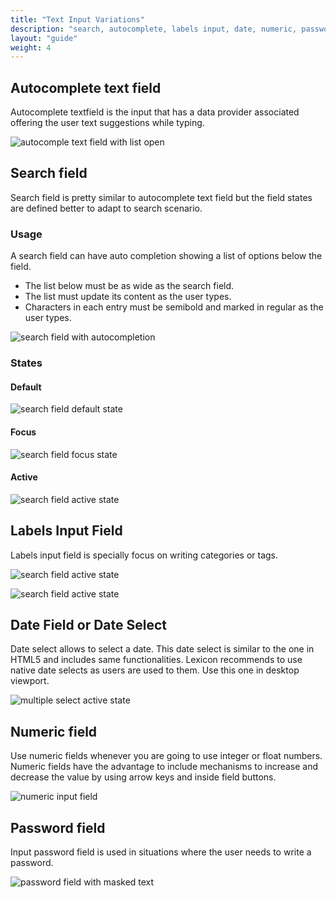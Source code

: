 ```yaml
---
title: "Text Input Variations"
description: "search, autocomplete, labels input, date, numeric, password"
layout: "guide"
weight: 4
---
```


## Autocomplete text field

Autocomplete textfield is the input that has a data provider associated offering the user text suggestions while typing.

![autocomple text field with list open](../../../images/AutocompleteTexfield.png)

## Search field

Search field is pretty similar to autocomplete text field but the field states are defined better to adapt to search scenario.

### Usage
A search field can have auto completion showing a list of options below the field.
* The list below must be as wide as the search field.
* The list must update its content as the user types.
* Characters in each entry must be semibold and marked in regular as the user types.

![search field with autocompletion](../../../images/SearchAutocomplete.png)

### States

#### Default

![search field default state](../../../images/InputSearch.png)

#### Focus

![search field focus state](../../../images/InputSearch+Focus.png)

#### Active

![search field active state](../../../images/InputSearch+Active.png)

## Labels Input Field

Labels input field is specially focus on writing categories or tags.

![search field active state](../../../images/LabelInputField.png)

![search field active state](../../../images/LabelInputFieldMultipleLines.png)


## Date Field or Date Select

Date select allows to select a date. This date select is similar to the one in HTML5 and includes same functionalities. Lexicon recommends to use native date selects as users are used to them. Use this one in desktop viewport.

![multiple select active state](../../../images/DatePickerOpen.png)

## Numeric field 

Use numeric fields whenever you are going to use integer or float numbers. Numeric fields have the advantage to include mechanisms to increase and decrease the value by using arrow keys and inside field buttons.

![numeric input field](../../../images/InputNumeric.png)


## Password field

Input password field is used in situations where the user needs to write a password.

![password field with masked text](../../../images/InputPassword.png)

